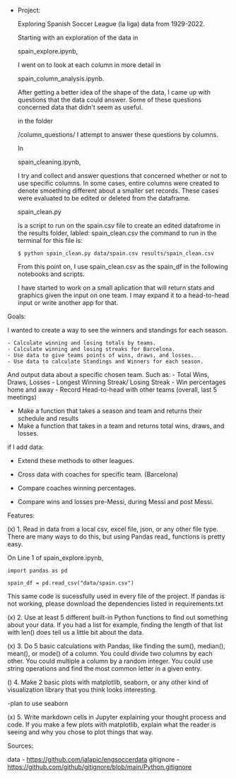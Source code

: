 * Project: 
    
    Exploring Spanish Soccer League (la liga) data from 1929-2022. 
    
    
    Starting with an exploration of the data in 
    
    spain_explore.ipynb,
    
    I went on to look at each column in more detail in 
    
    spain_column_analysis.ipynb.

    After getting a better idea of the shape of the data, I came up with 
    questions that the data could answer. Some of these questions concerned
    data that didn't seem as useful. 

    in the folder 
    
    /column_questions/ I attempt to answer these questions by columns.
    
    In

    spain_cleaning.ipynb, 
    
    I try and collect and answer questions that concerned 
    whether or not to use specific columns. In some cases, entire columns were created 
    to denote smoething different about a smaller set records. These cases were evaluated to
    be edited or deleted from the dataframe.

    spain_clean.py 

    is a script to run on the spain.csv file to create an edited datafrome in the results folder, labled: spain_clean.csv
    the command to run in the terminal for this file is:

    ```$ python spain_clean.py data/spain.csv results/spain_clean.csv```


    From this point on, I use spain_clean.csv as the spain_df in the following notebooks and scripts.

    I have started to work on a small aplication that will return stats and graphics given the input on one
    team. I may expand it to a head-to-head input or write another app for that.




Goals: 

I  wanted to create a way to see the winners and standings for each season.
    
    - Calculate winning and losing totals by teams.
    - Calculate winning and losing streaks for Barcelona.
    - Use data to give teams points of wins, draws, and losses.
    - Use data to calculate Standings and Winners for each season.
    
    
And output data about a specific chosen team. Such as:
        - Total Wins, Draws, Losses
        - Longest Winning Streak/ Losing Streak
        - Win percentages home and away
        - Record Head-to-head with other teams (overall, last 5 meetings)





- Make a function that takes a season and team and returns their schedule and results
- Make a function that takes in a team and returns total wins, draws, and losses.

if I add data:

- Extend these methods to other leagues.
- Cross data with coaches for specific team. (Barcelona)
- Compare coaches winning percentages.

- Compare wins and losses pre-Messi, during Messi and post Messi.



Features:

(x) 1. Read in data from a local csv, excel file, json, or any other
file type. There are many ways to do this, but using
Pandas read_ functions is pretty easy.

On Line 1 of spain_explore.ipynb,

```
import pandas as pd

spain_df = pd.read_csv("data/spain.csv")
```
This same code is sucessfully used in every file of the project. If pandas is not working, please download the dependencies listed in requirements.txt


(x) 2. Use at least 5 different built-in Python functions to find out
something about your data. If you had a list for example,
finding the length of that list with len(<list>) does tell us a
little bit about the data.

(x) 3. Do 5 basic calculations with
Pandas, like finding the
sum(), median(), mean(), or
mode() of a column. You
could divide two columns by
each other. You could
multiple a column by a
random integer. You could
use string operations and find
the most common letter in a
given entry.

() 4. Make 2 basic plots with
matplotlib, seaborn, or any
other kind of visualization
library that you think looks
interesting.

-plan to use seaborn

(x) 5. Write markdown cells in
Jupyter explaining your
thought process and code. If
you make a few plots with
matplotlib, explain what the
reader is seeing and why you
chose to plot things that way.

Sources:

data - https://github.com/jalapic/engsoccerdata
gitignore - https://github.com/github/gitignore/blob/main/Python.gitignore